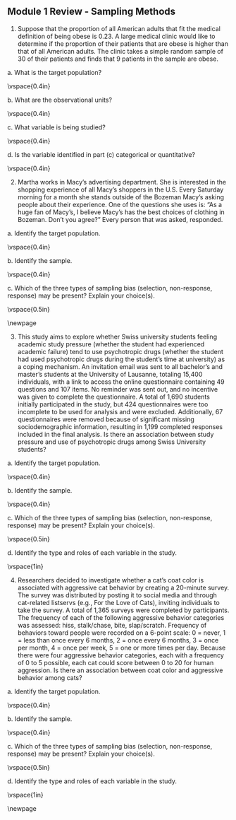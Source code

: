 ## Module 1 Review - Sampling Methods

1.	Suppose that the proportion of all American adults that fit the medical definition of being obese is 0.23. A large medical clinic would like to determine if the proportion of their patients that are obese is higher than that of all American adults. The clinic takes a simple random sample of 30 of their patients and finds that 9 patients in the sample are obese. 

a. What is the target population?

\vspace{0.4in}

b.  What are the observational units?

\vspace{0.4in}

c. What variable is being studied?

\vspace{0.4in}

d. Is the variable identified in part (c) categorical or quantitative?

\vspace{0.4in}


2.	Martha works in Macy’s advertising department. She is interested in the shopping experience of all Macy’s shoppers in the U.S. Every Saturday morning for a month she stands outside of the Bozeman Macy’s asking people about their experience. One of the questions she uses is: “As a huge fan of Macy’s, I believe Macy’s has the best choices of clothing in Bozeman. Don’t you agree?” Every person that was asked, responded.

a.	Identify the target population.

\vspace{0.4in}

b. Identify the sample.

\vspace{0.4in}

c. Which of the three types of sampling bias (selection, non-response, response) may be present?  Explain your choice(s).

\vspace{0.5in}

\newpage

3. This study aims to explore whether Swiss university students feeling academic study pressure (whether the student had experienced academic failure) tend to use psychotropic drugs (whether the student had used psychotropic drugs during the student’s time at university) as a coping mechanism. An invitation email was sent to all bachelor’s and master’s students at the University of Lausanne, totaling 15,400 individuals, with a link to access the online questionnaire containing 49 questions and 107 items. No reminder was sent out, and no incentive was given to complete the questionnaire. A total of 1,690 students initially participated in the study, but 424 questionnaires were too incomplete to be used for analysis and were excluded. Additionally, 67 questionnaires were removed because of significant missing sociodemographic information, resulting in 1,199 completed responses included in the final analysis.  Is there an association between study pressure and use of psychotropic drugs among Swiss University students?

a.	Identify the target population.

\vspace{0.4in}

b. Identify the sample.

\vspace{0.4in}

c. Which of the three types of sampling bias (selection, non-response, response) may be present?  Explain your choice(s).

\vspace{0.5in}

d. Identify the type and roles of each variable in the study.

\vspace{1in}

4. Researchers decided to investigate whether a cat’s coat color is associated with aggressive cat behavior by creating a 20-minute survey. The survey was distributed by posting it to social media and through cat-related listservs (e.g., For the Love of Cats), inviting individuals to take the survey. A total of 1,365 surveys were completed by participants. The frequency of each of the following aggressive behavior categories was assessed: hiss, stalk/chase, bite, slap/scratch. Frequency of behaviors toward people were recorded on a 6-point scale: 0 = never, 1 = less than once every 6 months, 2 = once every 6 months, 3 = once per month, 4 = once per week, 5 = one or more times per day. Because there were four aggressive behavior categories, each with a frequency of 0 to 5 possible, each cat could score between 0 to 20 for human aggression. Is there an association between coat color and aggressive behavior among cats?

a.	Identify the target population.

\vspace{0.4in}

b. Identify the sample.

\vspace{0.4in}

c. Which of the three types of sampling bias (selection, non-response, response) may be present?  Explain your choice(s).

\vspace{0.5in}

d. Identify the type and roles of each variable in the study.

\vspace{1in}


\newpage
